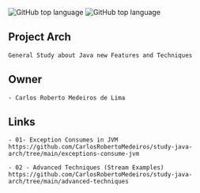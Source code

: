 ![GitHub top language](https://img.shields.io/badge/Java--%20JDK-17-green)
![GitHub top language](https://img.shields.io/badge/Java--%20JDK-11-green)
## Project Arch
	General Study about Java new Features and Techniques
	
## Owner
	- Carlos Roberto Medeiros de Lima
	
## Links
    - 01- Exception Consumes in JVM
    https://github.com/CarlosRobertoMedeiros/study-java-arch/tree/main/exceptions-consume-jvm

    - 02 - Advanced Techniques (Stream Examples)
    https://github.com/CarlosRobertoMedeiros/study-java-arch/tree/main/advanced-techniques
